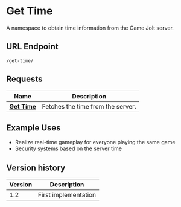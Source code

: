 # Get Time

A namespace to obtain time information from the Game Jolt server.

## URL Endpoint

```
/get-time/
```

## Requests

Name | Description
--- | ---
[**Get Time**](fetch.md) | Fetches the time from the server.

## Example Uses

- Realize real-time gameplay for everyone playing the same game
- Security systems based on the server time

## Version history

Version		| Description
---			| ---
1.2			| First implementation
